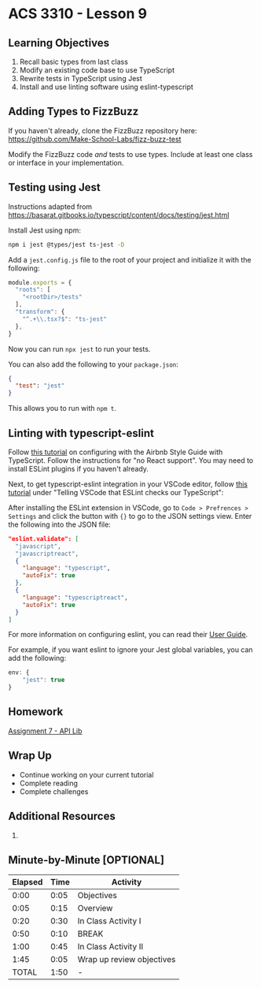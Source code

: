 <!-- .slide: data-background="./Images/header.svg" data-background-repeat="none" data-background-size="40% 40%" data-background-position="center 10%" class="header" -->
# ACS 3310 - Lesson 9

<!-- Put a link to the slides so that students can find them -->

<!-- ➡️ [**Slides**](/Syllabus-Template/Slides/Lesson1.html ':ignore') -->

<!-- > -->

## Learning Objectives 

1. Recall basic types from last class
1. Modify an existing code base to use TypeScript
1. Rewrite tests in TypeScript using Jest
1. Install and use linting software using eslint-typescript

<!-- > -->

## Adding Types to FizzBuzz

If you haven't already, clone the FizzBuzz repository here: https://github.com/Make-School-Labs/fizz-buzz-test

Modify the FizzBuzz code _and_ tests to use types. Include at least one class or interface in your implementation.

<!-- > -->

## Testing using Jest

Instructions adapted from https://basarat.gitbooks.io/typescript/content/docs/testing/jest.html

Install Jest using npm:

```bash
npm i jest @types/jest ts-jest -D
```

<!-- > -->

Add a `jest.config.js` file to the root of your project and initialize it with the following:

```javascript
module.exports = {
  "roots": [
    "<rootDir>/tests"
  ],
  "transform": {
    "^.+\\.tsx?$": "ts-jest"
  },
}
```

<!-- > -->

Now you can run `npx jest` to run your tests.

You can also add the following to your `package.json`:

```json
{
  "test": "jest"
}
```

This allows you to run with `npm t`.

<!-- > -->

## Linting with typescript-eslint

Follow [this tutorial](https://www.npmjs.com/package/eslint-config-airbnb-typescript) on configuring with the Airbnb Style Guide with TypeScript. Follow the instructions for "no React support". You may need to install ESLint plugins if you haven't already.

<!-- > -->

Next, to get typescript-eslint integration in your VSCode editor, follow [this tutorial](https://medium.com/@oliver.grack/using-eslint-with-typescript-and-react-hooks-and-vscode-c583a18f0c75) under "Telling VSCode that ESLint checks our TypeScript":

After installing the ESLint extension in VSCode, go to `Code > Prefrences > Settings` and click the button with `{}` to go to the JSON settings view. Enter the following into the JSON file:

```json
"eslint.validate": [
  "javascript",
  "javascriptreact",
  {
    "language": "typescript",
    "autoFix": true
  },
  {
    "language": "typescriptreact",
    "autoFix": true
  }
]
```

<!-- > -->

For more information on configuring eslint, you can read their [User Guide](https://eslint.org/docs/user-guide/configuring). 

For example, if you want eslint to ignore your Jest global variables, you can add the following:

```js
env: {
    "jest": true
}
```

<!-- > -->

## Homework

[Assignment 7 - API Lib](../assignments/assignment-07.md)

<!-- > -->

## Wrap Up

- Continue working on your current tutorial
- Complete reading
- Complete challenges

<!-- > -->

## Additional Resources

1. 

<!-- > -->

## Minute-by-Minute [OPTIONAL]

| **Elapsed** | **Time**  | **Activity**              |
| ----------- | --------- | ------------------------- |
| 0:00        | 0:05      | Objectives                |
| 0:05        | 0:15      | Overview                  |
| 0:20        | 0:30      | In Class Activity I       |
| 0:50        | 0:10      | BREAK                     |
| 1:00        | 0:45      | In Class Activity II      |
| 1:45        | 0:05      | Wrap up review objectives |
| TOTAL       | 1:50      | -                         |
